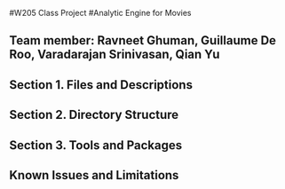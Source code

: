 #W205 Class Project
#Analytic Engine for Movies
## Team member: Ravneet Ghuman, Guillaume De Roo, Varadarajan Srinivasan, Qian Yu

## Section 1. Files and Descriptions



## Section 2. Directory Structure



## Section 3. Tools and Packages



## Known Issues and Limitations
